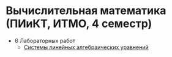 # Вычислительная математика (ПИиКТ, ИТМО, 4 семестр)

* 6 Лабораторных работ
  * [Системы линейных алгебраических уравнений](lab1)